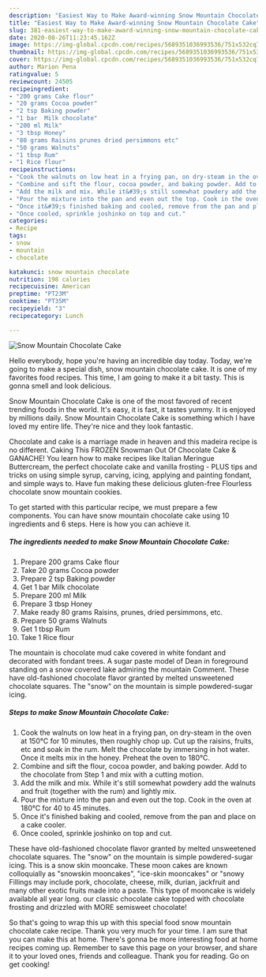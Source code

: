 ```yaml
---
description: "Easiest Way to Make Award-winning Snow Mountain Chocolate Cake"
title: "Easiest Way to Make Award-winning Snow Mountain Chocolate Cake"
slug: 381-easiest-way-to-make-award-winning-snow-mountain-chocolate-cake
date: 2020-08-26T11:23:45.162Z
image: https://img-global.cpcdn.com/recipes/5689351036993536/751x532cq70/snow-mountain-chocolate-cake-recipe-main-photo.jpg
thumbnail: https://img-global.cpcdn.com/recipes/5689351036993536/751x532cq70/snow-mountain-chocolate-cake-recipe-main-photo.jpg
cover: https://img-global.cpcdn.com/recipes/5689351036993536/751x532cq70/snow-mountain-chocolate-cake-recipe-main-photo.jpg
author: Marion Pena
ratingvalue: 5
reviewcount: 24505
recipeingredient:
- "200 grams Cake flour"
- "20 grams Cocoa powder"
- "2 tsp Baking powder"
- "1 bar  Milk chocolate"
- "200 ml Milk"
- "3 tbsp Honey"
- "80 grams Raisins prunes dried persimmons etc"
- "50 grams Walnuts"
- "1 tbsp Rum"
- "1 Rice flour"
recipeinstructions:
- "Cook the walnuts on low heat in a frying pan, on dry-steam in the oven at 150°C for 10 minutes, then roughly chop up. Cut up the raisins, fruits, etc and soak in the rum. Melt the chocolate by immersing in hot water. Once it melts mix in the honey. Preheat the oven to 180°C."
- "Combine and sift the flour, cocoa powder, and baking powder. Add to the chocolate from Step 1 and mix with a cutting motion."
- "Add the milk and mix. While it&#39;s still somewhat powdery add the walnuts and fruit (together with the rum) and lightly mix."
- "Pour the mixture into the pan and even out the top. Cook in the oven at 180°C for 40 to 45 minutes."
- "Once it&#39;s finished baking and cooled, remove from the pan and place on a cake cooler."
- "Once cooled, sprinkle joshinko on top and cut."
categories:
- Recipe
tags:
- snow
- mountain
- chocolate

katakunci: snow mountain chocolate 
nutrition: 198 calories
recipecuisine: American
preptime: "PT23M"
cooktime: "PT35M"
recipeyield: "3"
recipecategory: Lunch

---
```



![Snow Mountain Chocolate Cake](https://img-global.cpcdn.com/recipes/5689351036993536/751x532cq70/snow-mountain-chocolate-cake-recipe-main-photo.jpg)

Hello everybody, hope you're having an incredible day today. Today, we're going to make a special dish, snow mountain chocolate cake. It is one of my favorites food recipes. This time, I am going to make it a bit tasty. This is gonna smell and look delicious.

Snow Mountain Chocolate Cake is one of the most favored of recent trending foods in the world. It's easy, it is fast, it tastes yummy. It is enjoyed by millions daily. Snow Mountain Chocolate Cake is something which I have loved my entire life. They're nice and they look fantastic.

Chocolate and cake is a marriage made in heaven and this madeira recipe is no different. Caking This FROZEN Snowman Out Of Chocolate Cake &amp; GANACHE! You learn how to make recipes like Italian Meringue Buttercream, the perfect chocolate cake and vanilla frosting - PLUS tips and tricks on using simple syrup, carving, icing, applying and painting fondant, and simple ways to. Have fun making these delicious gluten-free Flourless chocolate snow mountain cookies.


To get started with this particular recipe, we must prepare a few components. You can have snow mountain chocolate cake using 10 ingredients and 6 steps. Here is how you can achieve it.

<!--inarticleads1-->

##### The ingredients needed to make Snow Mountain Chocolate Cake:

1. Prepare 200 grams Cake flour
1. Take 20 grams Cocoa powder
1. Prepare 2 tsp Baking powder
1. Get 1 bar  Milk chocolate
1. Prepare 200 ml Milk
1. Prepare 3 tbsp Honey
1. Make ready 80 grams Raisins, prunes, dried persimmons, etc.
1. Prepare 50 grams Walnuts
1. Get 1 tbsp Rum
1. Take 1 Rice flour


The mountain is chocolate mud cake covered in white fondant and decorated with fondant trees. A sugar paste model of Dean in foreground standing on a snow covered lake admiring the mountain Comment. These have old-fashioned chocolate flavor granted by melted unsweetened chocolate squares. The &#34;snow&#34; on the mountain is simple powdered-sugar icing. 

<!--inarticleads2-->

##### Steps to make Snow Mountain Chocolate Cake:

1. Cook the walnuts on low heat in a frying pan, on dry-steam in the oven at 150°C for 10 minutes, then roughly chop up. Cut up the raisins, fruits, etc and soak in the rum. Melt the chocolate by immersing in hot water. Once it melts mix in the honey. Preheat the oven to 180°C.
1. Combine and sift the flour, cocoa powder, and baking powder. Add to the chocolate from Step 1 and mix with a cutting motion.
1. Add the milk and mix. While it&#39;s still somewhat powdery add the walnuts and fruit (together with the rum) and lightly mix.
1. Pour the mixture into the pan and even out the top. Cook in the oven at 180°C for 40 to 45 minutes.
1. Once it&#39;s finished baking and cooled, remove from the pan and place on a cake cooler.
1. Once cooled, sprinkle joshinko on top and cut.


These have old-fashioned chocolate flavor granted by melted unsweetened chocolate squares. The &#34;snow&#34; on the mountain is simple powdered-sugar icing. This is a snow skin mooncake. These moon cakes are known colloquially as &#34;snowskin mooncakes&#34;, &#34;ice-skin mooncakes&#34; or &#34;snowy Fillings may include pork, chocolate, cheese, milk, durian, jackfruit and many other exotic fruits made into a paste. This type of mooncake is widely available all year long. our classic chocolate cake topped with chocolate frosting and drizzled with MORE semisweet chocolate! 

So that's going to wrap this up with this special food snow mountain chocolate cake recipe. Thank you very much for your time. I am sure that you can make this at home. There's gonna be more interesting food at home recipes coming up. Remember to save this page on your browser, and share it to your loved ones, friends and colleague. Thank you for reading. Go on get cooking!
